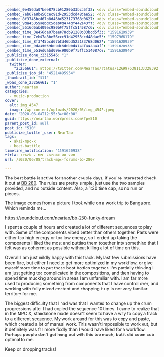 ```yaml
---
_oembed_0e456da07bee878cb91280b33bcd5f32: <div class="embed-soundcloud"><iframe title="BB 280 Funky Dream by NearTao" width="584" height="400" scrolling="no" frameborder="no" src="https://w.soundcloud.com/player/?visual=true&url=https%3A%2F%2Fapi.soundcloud.com%2Ftracks%2F835268431&show_artwork=true&maxwidth=584&maxheight=876&dnt=1"></iframe></div>
_oembed_7eb67a8be56cec91d42953dcd48dae52: <div class="embed-soundcloud"><iframe title="BB 280 Funky Dream by NearTao" width="750" height="400" scrolling="no" frameborder="no" src="https://w.soundcloud.com/player/?visual=true&url=https%3A%2F%2Fapi.soundcloud.com%2Ftracks%2F835268431&show_artwork=true&maxwidth=750&maxheight=1000&dnt=1"></iframe></div>
_oembed_8f3745bcd67b8d46bd523173768d0627: <div class="embed-soundcloud"><iframe title="BB 280 Funky Dream by NearTao" width="580" height="400" scrolling="no" frameborder="no" src="https://w.soundcloud.com/player/?visual=true&url=https%3A%2F%2Fapi.soundcloud.com%2Ftracks%2F835268431&show_artwork=true&maxwidth=580&maxheight=870&dnt=1"></iframe></div>
_oembed_9da45059bebdc5deb0d474df442a43ff: <div class="embed-soundcloud"><iframe title="BB 280 Funky Dream by NearTao" width="776" height="400" scrolling="no" frameborder="no" src="https://w.soundcloud.com/player/?visual=true&url=https%3A%2F%2Fapi.soundcloud.com%2Ftracks%2F835268431&show_artwork=true&maxwidth=776&maxheight=1000&dnt=1"></iframe></div>
_oembed_5516d6abd09ec980b9f75ffc514087c6: <div class="embed-soundcloud"><iframe title="BB 280 Funky Dream by NearTao" width="500" height="400" scrolling="no" frameborder="no" src="https://w.soundcloud.com/player/?visual=true&url=https%3A%2F%2Fapi.soundcloud.com%2Ftracks%2F835268431&show_artwork=true&maxwidth=500&maxheight=750&dnt=1"></iframe></div>
_oembed_time_0e456da07bee878cb91280b33bcd5f32: "1591620939"
_oembed_time_7eb67a8be56cec91d42953dcd48dae52: "1597966179"
_oembed_time_8f3745bcd67b8d46bd523173768d0627: "1591620939"
_oembed_time_9da45059bebdc5deb0d474df442a43ff: "1591620938"
_oembed_time_5516d6abd09ec980b9f75ffc514087c6: "1591620940"
_publicize_done_22315546: "1"
_publicize_done_external:
  twitter:
    "23256661": https://twitter.com/NearTao/status/1269976381133328392
_publicize_job_id: "45214895954"
_thumbnail_id: "511"
_wpas_done_23256661: "1"
author: neartao
categories:
  - music-production
cover:
  alt: img_4547
  image: /wp-content/uploads/2020/06/img_4547.jpeg
date: "2020-06-08T12:55:34+00:00"
guid: https://neartao.wordpress.com/?p=510
parent_post_id: null
post_id: "510"
publicize_twitter_user: NearTao
tags:
  - akai-mpc-x
  - beat-batttle
timeline_notification: "1591620938"
title: Track - MPC Forums BB 280
url: /2020/06/08/track-mpc-forums-bb-280/

---
```

The beat battle is active for another couple days, if you're interested check it out at [BB 280](https://www.mpc-forums.com/viewtopic.php?f=40&t=198305&start=15). The rules are pretty simple, just use the two samples provided, and no outside content. Also, a 1:30 time cap, so no run on pieces.

The image comes from a picture I took while on a work trip to Bangalore. Which reminds me...

https://soundcloud.com/neartao/bb-280-funky-dream

I spent a couple of hours and created a lot of different sequences to play with. Some of the components vibed better than others together. Parts were either too high energy or too low energy, so I ended up taking the components I liked the most and putting them together into something that I felt was as coherent as possible without killing a lot of time on this.

Overall I am just mildly happy with this track. My last few submissions have been fine, but either I need to get more optimized in my workflow, or give myself more time to put these beat battles together. I'm partially thinking I am just getting too complicated in the compositions, and then having to spend time mucking around in areas I am unfamiliar with. I am far more used to producing something from components that I have control over, and working with fully mixed content and chopping it up is not very familiar territory for me.

The biggest difficulty that I had was that I wanted to change up the drum progressions after I had copied the sequence 10 times. I came to realize that in the MPC X, standalone mode doesn't seem to have a way to copy a track to a different sequence. My work around for this was to copy and paste, which created a lot of manual work. This wasn't impossible to work out, but it definitely was far more fiddly than I would have liked for a workflow. Perhaps people don't get hung out with this too much, but it did seem sub optimal to me.

Keep on dropping tracks!
